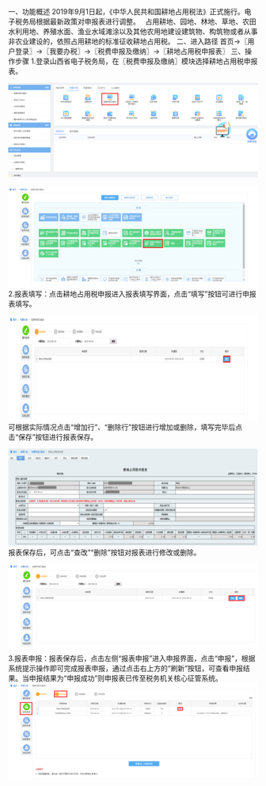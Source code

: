 一、功能概述
2019年9月1日起，《中华人民共和国耕地占用税法》正式施行。电子税务局根据最新政策对申报表进行调整。　
占用耕地、园地、林地、草地、农田水利用地、养殖水面、渔业水域滩涂以及其他农用地建设建筑物、构筑物或者从事非农业建设的，依照占用耕地的标准征收耕地占用税。
二、进入路径
首页→〖用户登录〗→〖我要办税〗→〖税费申报及缴纳〗→〖耕地占用税申报表〗
三、操作步骤
1.登录山西省电子税务局，在〖税费申报及缴纳〗模块选择耕地占用税申报表。

![](images/screenshot_1567409095711.png)

![](images/screenshot_1567409103564.png)
2.报表填写：点击耕地占用税申报进入报表填写界面，点击“填写”按钮可进行申报表填写。

![](images/screenshot_1567409116577.png)
可根据实际情况点击“增加行”、“删除行”按钮进行增加或删除，填写完毕后点击“保存”按钮进行报表保存。

![](images/screenshot_1567409123783.png)
报表保存后，可点击“查改”“删除”按钮对报表进行修改或删除。

![](images/screenshot_1567409130725.png)
3.报表申报：报表保存后，点击左侧“报表申报”进入申报界面，点击“申报”，根据系统提示操作即可完成报表申报，通过点击右上方的“刷新”按钮，可查看申报结果。当申报结果为“申报成功”则申报表已传至税务机关核心征管系统。
![](images/screenshot_1567409139699.png)